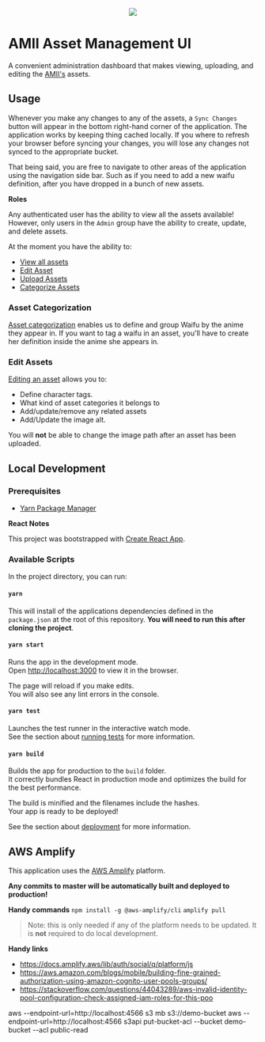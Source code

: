 <p align="center"><img style="object-fit: contain" src="https://media1.tenor.com/images/ad3066e5f05ec16ae49a568a4ac996be/tenor.gif?itemid=16686762"></p>


# AMII Asset Management UI

A convenient administration dashboard that makes viewing, uploading, and editing the [AMII's](https://github.com/Unthrottled/AMII) assets.

## Usage

Whenever you make any changes to any of the assets, a `Sync Changes` button will appear in the bottom right-hand corner of the application.
The application works by keeping thing cached locally. 
If you where to refresh your browser before syncing your changes, you will lose any changes not synced to the appropriate bucket.

That being said, you are free to navigate to other areas of the application using the navigation side bar.
Such as if you need to add a new waifu definition, after you have dropped in a bunch of new assets.

**Roles**

Any authenticated user has the ability to view all the assets available!
However, only users in the `Admin` group have the ability to create, update, and delete assets.

At the moment you have the ability to:

- [View all assets](https://amii-assets.unthrottled.io/)
- [Edit Asset](https://amii-assets.unthrottled.io/assets/view/9a8d07c228d234bd97227e6f65d8ffd1)
- [Upload Assets](https://amii-assets.unthrottled.io/asset/upload)
- [Categorize Assets](https://amii-assets.unthrottled.io/character/definition)

### Asset Categorization

[Asset categorization](https://amii-assets.unthrottled.io/character/definition) enables us to define and group Waifu by the anime they appear in.
If you want to tag a waifu in an asset, you'll have to create her definition inside the anime she appears in.

### Edit Assets

[Editing an asset](https://amii-assets.unthrottled.io/assets/view/79a4f43c4ba8c7f28fdbc7ea4a598547) allows you to:

- Define character tags.
- What kind of asset categories it belongs to
- Add/update/remove any related assets
- Add/Update the image alt.

You will **not** be able to change the image path after an asset has been uploaded.

## Local Development

### Prerequisites

- [Yarn Package Manager](https://classic.yarnpkg.com/en/docs/install/#debian-stable)

**React Notes**

This project was bootstrapped with [Create React App](https://github.com/facebook/create-react-app).

### Available Scripts

In the project directory, you can run:

#### `yarn`

This will install of the applications dependencies defined in the `package.json` at the root of this repository.
**You will need to run this after cloning the project**.

#### `yarn start`

Runs the app in the development mode.\
Open [http://localhost:3000](http://localhost:3000) to view it in the browser.

The page will reload if you make edits.\
You will also see any lint errors in the console.

#### `yarn test`

Launches the test runner in the interactive watch mode.\
See the section about [running tests](https://facebook.github.io/create-react-app/docs/running-tests) for more information.

#### `yarn build`

Builds the app for production to the `build` folder.\
It correctly bundles React in production mode and optimizes the build for the best performance.

The build is minified and the filenames include the hashes.\
Your app is ready to be deployed!

See the section about [deployment](https://facebook.github.io/create-react-app/docs/deployment) for more information.

## AWS Amplify 

This application uses the [AWS Amplify](https://aws.amazon.com/amplify/) platform.

**Any commits to master will be automatically built and deployed to production!**

**Handy commands**
`npm install -g @aws-amplify/cli`
`amplify pull`

> Note: this is only needed if any of the platform needs to be updated. It is **not** required to do local development.

**Handy links**

- https://docs.amplify.aws/lib/auth/social/q/platform/js
- https://aws.amazon.com/blogs/mobile/building-fine-grained-authorization-using-amazon-cognito-user-pools-groups/
- https://stackoverflow.com/questions/44043289/aws-invalid-identity-pool-configuration-check-assigned-iam-roles-for-this-poo

aws --endpoint-url=http://localhost:4566 s3 mb s3://demo-bucket
aws --endpoint-url=http://localhost:4566 s3api put-bucket-acl --bucket demo-bucket --acl public-read
